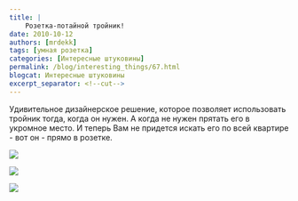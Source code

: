 ```yaml
---
title: |
    Розетка-потайной тройник!
date: 2010-10-12
authors: [mrdekk]
tags: [умная розетка]
categories: [Интересные штуковины]
permalink: /blog/interesting_things/67.html
blogcat: Интересные штуковины
excerpt_separator: <!--cut-->
---
```


Удивительное дизайнерское решение, которое позволяет использовать тройник тогда, когда он нужен. А когда не нужен прятать его в укромное место. И теперь Вам не придется искать его по всей квартире - вот он - прямо в розетке.


![](http://itw66.ru/uploads/images/00/00/01/2010/10/12/2bed55.jpg)


![](http://itw66.ru/uploads/images/00/00/01/2010/10/12/a5b3d8.jpg)


![](http://itw66.ru/uploads/images/00/00/01/2010/10/12/e12553.jpg)

